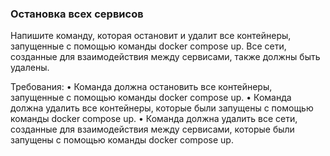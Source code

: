 
### Остановка всех сервисов

Напишите команду, которая остановит и удалит все контейнеры, запущенные с помощью команды docker compose up. Все сети, созданные для взаимодействия между сервисами, также должны быть удалены.

Требования:
•	Команда должна остановить все контейнеры, запущенные с помощью команды docker compose up.
•	Команда должна удалить все контейнеры, которые были запущены с помощью команды docker compose up.
•	Команда должна удалить все сети, созданные для взаимодействия между сервисами, которые были запущены с помощью команды docker compose up.